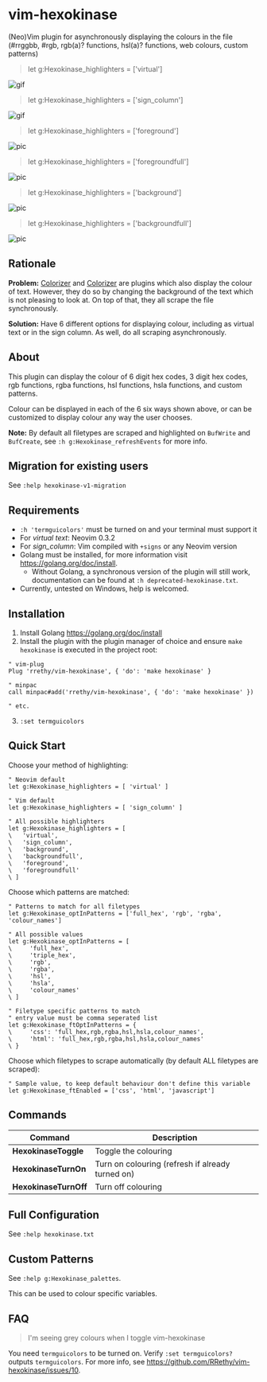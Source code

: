 # vim-hexokinase

(Neo)Vim plugin for asynchronously displaying the colours in the file (#rrggbb, #rgb, rgb(a)? functions, hsl(a)? functions, web colours, custom patterns)

> let g:Hexokinase_highlighters = ['virtual']

![gif](https://media.giphy.com/media/PikQiakj2NYxFDmcdl/giphy.gif)

> let g:Hexokinase_highlighters = ['sign_column']

![gif](https://media.giphy.com/media/5kFmgYX1mF7l25BnYe/giphy.gif)

> let g:Hexokinase_highlighters = ['foreground']

![pic](https://user-images.githubusercontent.com/21000943/64053823-2c26ae00-cb52-11e9-869a-f8ddfe797196.png)

> let g:Hexokinase_highlighters = ['foregroundfull']

![pic](https://user-images.githubusercontent.com/21000943/64053892-6e4fef80-cb52-11e9-8c81-31a785c7503e.png)

> let g:Hexokinase_highlighters = ['background']

![pic](https://user-images.githubusercontent.com/21000943/64057174-bb8a8c00-cb67-11e9-99b9-66f8eba00c65.png)

> let g:Hexokinase_highlighters = ['backgroundfull']

![pic](https://user-images.githubusercontent.com/21000943/64057161-91d16500-cb67-11e9-83ab-535ad2489c5a.png)

## Rationale

**Problem:** [Colorizer](https://github.com/chrisbra/Colorizer) and [Colorizer](https://github.com/lilydjwg/colorizer) are plugins which also display the colour of text. However, they do so by changing the background of the text which is not pleasing to look at. On top of that, they all scrape the file synchronously.

**Solution:** Have 6 different options for displaying colour, including as virtual text or in the sign column. As well, do all scraping asynchronously.

## About

This plugin can display the colour of 6 digit hex codes, 3 digit hex codes, rgb functions, rgba functions, hsl functions, hsla functions, and custom patterns.

Colour can be displayed in each of the 6 six ways shown above, or can be customized to display colour any way the user chooses.

**Note:** By default all filetypes are scraped and highlighted on `BufWrite` and `BufCreate`, see `:h g:Hexokinase_refreshEvents` for more info.

## Migration for existing users

See `:help hexokinase-v1-migration`

## Requirements

- `:h 'termguicolors'` must be turned on and your terminal must support it
- For *virtual text*: Neovim 0.3.2
- For *sign_column*: Vim compiled with `+signs` or any Neovim version
- Golang must be installed, for more information visit https://golang.org/doc/install.
    * Without Golang, a synchronous version of the plugin will still work, documentation can be found at `:h deprecated-hexokinase.txt`.
- Currently, untested on Windows, help is welcomed.

## Installation

1. Install Golang https://golang.org/doc/install
2. Install the plugin with the plugin manager of choice and ensure `make hexokinase` is executed in the project root:

```vim
" vim-plug
Plug 'rrethy/vim-hexokinase', { 'do': 'make hexokinase' }

" minpac
call minpac#add('rrethy/vim-hexokinase', { 'do': 'make hexokinase' })

" etc.
```

3. `:set termguicolors`

## Quick Start

Choose your method of highlighting:

```vim
" Neovim default
let g:Hexokinase_highlighters = [ 'virtual' ]

" Vim default
let g:Hexokinase_highlighters = [ 'sign_column' ]

" All possible highlighters
let g:Hexokinase_highlighters = [
\   'virtual',
\   'sign_column',
\   'background',
\   'backgroundfull',
\   'foreground',
\   'foregroundfull'
\ ]
```

Choose which patterns are matched:

```vim
" Patterns to match for all filetypes
let g:Hexokinase_optInPatterns = ['full_hex', 'rgb', 'rgba', 'colour_names']

" All possible values
let g:Hexokinase_optInPatterns = [
\     'full_hex',
\     'triple_hex',
\     'rgb',
\     'rgba',
\     'hsl',
\     'hsla',
\     'colour_names'
\ ]

" Filetype specific patterns to match
" entry value must be comma seperated list
let g:Hexokinase_ftOptInPatterns = {
\     'css': 'full_hex,rgb,rgba,hsl,hsla,colour_names',
\     'html': 'full_hex,rgb,rgba,hsl,hsla,colour_names'
\ }
```

Choose which filetypes to scrape automatically (by default ALL filetypes are scraped):

```vim
" Sample value, to keep default behaviour don't define this variable
let g:Hexokinase_ftEnabled = ['css', 'html', 'javascript']
```

## Commands

| Command  | Description  |
|---|---|
| **HexokinaseToggle**  | Toggle the colouring  |
| **HexokinaseTurnOn**  | Turn on colouring (refresh if already turned on) |
| **HexokinaseTurnOff**  | Turn off colouring  |

## Full Configuration

See `:help hexokinase.txt`

## Custom Patterns

See `:help g:Hexokinase_palettes`.

This can be used to colour specific variables.

## FAQ

> I'm seeing grey colours when I toggle vim-hexokinase

You need `termguicolors` to be turned on. Verify `:set termguicolors?` outputs `termguicolors`. For more info, see https://github.com/RRethy/vim-hexokinase/issues/10.
